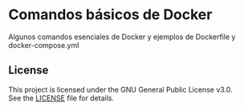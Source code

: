 # Comandos básicos de Docker
Algunos comandos esenciales de Docker y ejemplos de Dockerfile y docker-compose.yml

## License
This project is licensed under the GNU General Public License v3.0.  
See the [LICENSE](./LICENSE.txt) file for details.
